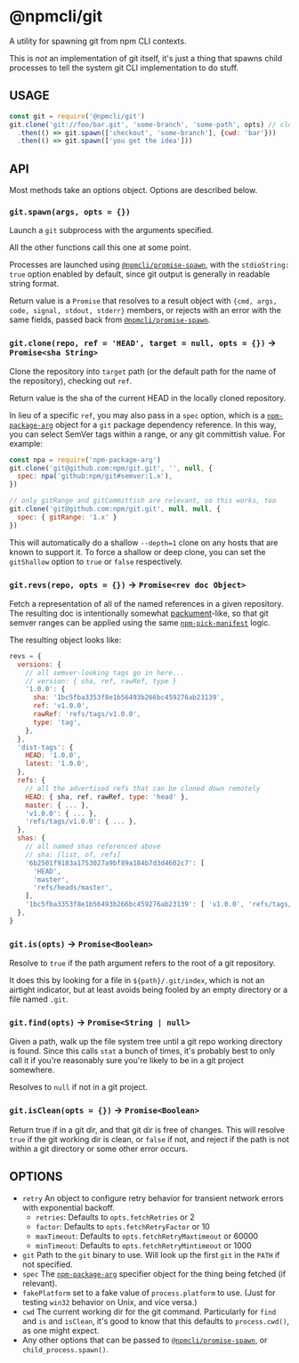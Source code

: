 # @npmcli/git

A utility for spawning git from npm CLI contexts.

This is _not_ an implementation of git itself, it's just a thing that
spawns child processes to tell the system git CLI implementation to do
stuff.

## USAGE

```js
const git = require('@npmcli/git')
git.clone('git://foo/bar.git', 'some-branch', 'some-path', opts) // clone a repo
  .then(() => git.spawn(['checkout', 'some-branch'], {cwd: 'bar'}))
  .then(() => git.spawn(['you get the idea']))
```

## API

Most methods take an options object.  Options are described below.

### `git.spawn(args, opts = {})`

Launch a `git` subprocess with the arguments specified.

All the other functions call this one at some point.

Processes are launched using
[`@npmcli/promise-spawn`](http://npm.im/@npmcli/promise-spawn), with the
`stdioString: true` option enabled by default, since git output is
generally in readable string format.

Return value is a `Promise` that resolves to a result object with `{cmd,
args, code, signal, stdout, stderr}` members, or rejects with an error with
the same fields, passed back from
[`@npmcli/promise-spawn`](http://npm.im/@npmcli/promise-spawn).

### `git.clone(repo, ref = 'HEAD', target = null, opts = {})` -> `Promise<sha String>`

Clone the repository into `target` path (or the default path for the name
of the repository), checking out `ref`.

Return value is the sha of the current HEAD in the locally cloned
repository.

In lieu of a specific `ref`, you may also pass in a `spec` option, which is
a [`npm-package-arg`](http://npm.im/npm-package-arg) object for a `git`
package dependency reference.  In this way, you can select SemVer tags
within a range, or any git committish value.  For example:

```js
const npa = require('npm-package-arg')
git.clone('git@github.com:npm/git.git', '', null, {
  spec: npa('github:npm/git#semver:1.x'),
})

// only gitRange and gitCommittish are relevant, so this works, too
git.clone('git@github.com:npm/git.git', null, null, {
  spec: { gitRange: '1.x' }
})
```

This will automatically do a shallow `--depth=1` clone on any hosts that
are known to support it.  To force a shallow or deep clone, you can set the
`gitShallow` option to `true` or `false` respectively.

### `git.revs(repo, opts = {})` -> `Promise<rev doc Object>`

Fetch a representation of all of the named references in a given
repository.  The resulting doc is intentionally somewhat
[packument](https://www.npmjs.com/package/pacote#packuments)-like, so that
git semver ranges can be applied using the same
[`npm-pick-manifest`](http://npm.im/npm-pick-manifest) logic.

The resulting object looks like:

```js
revs = {
  versions: {
    // all semver-looking tags go in here...
    // version: { sha, ref, rawRef, type }
    '1.0.0': {
      sha: '1bc5fba3353f8e1b56493b266bc459276ab23139',
      ref: 'v1.0.0',
      rawRef: 'refs/tags/v1.0.0',
      type: 'tag',
    },
  },
  'dist-tags': {
    HEAD: '1.0.0',
    latest: '1.0.0',
  },
  refs: {
    // all the advertised refs that can be cloned down remotely
    HEAD: { sha, ref, rawRef, type: 'head' },
    master: { ... },
    'v1.0.0': { ... },
    'refs/tags/v1.0.0': { ... },
  },
  shas: {
    // all named shas referenced above
    // sha: [list, of, refs]
    '6b2501f9183a1753027a9bf89a184b7d3d4602c7': [
      'HEAD',
      'master',
      'refs/heads/master',
    ],
    '1bc5fba3353f8e1b56493b266bc459276ab23139': [ 'v1.0.0', 'refs/tags/v1.0.0' ],
  },
}
```

### `git.is(opts)` -> `Promise<Boolean>`

Resolve to `true` if the path argument refers to the root of a git
repository.

It does this by looking for a file in `${path}/.git/index`, which is not an
airtight indicator, but at least avoids being fooled by an empty directory
or a file named `.git`.

### `git.find(opts)` -> `Promise<String | null>`

Given a path, walk up the file system tree until a git repo working
directory is found.  Since this calls `stat` a bunch of times, it's
probably best to only call it if you're reasonably sure you're likely to be
in a git project somewhere.

Resolves to `null` if not in a git project.

### `git.isClean(opts = {})` -> `Promise<Boolean>`

Return true if in a git dir, and that git dir is free of changes.  This
will resolve `true` if the git working dir is clean, or `false` if not, and
reject if the path is not within a git directory or some other error
occurs.

## OPTIONS

- `retry` An object to configure retry behavior for transient network
  errors with exponential backoff.
  - `retries`: Defaults to `opts.fetchRetries` or 2
  - `factor`: Defaults to `opts.fetchRetryFactor` or 10
  - `maxTimeout`: Defaults to `opts.fetchRetryMaxtimeout` or 60000
  - `minTimeout`: Defaults to `opts.fetchRetryMintimeout` or 1000
- `git` Path to the `git` binary to use.  Will look up the first `git` in
  the `PATH` if not specified.
- `spec` The [`npm-package-arg`](http://npm.im/npm-package-arg) specifier
  object for the thing being fetched (if relevant).
- `fakePlatform` set to a fake value of `process.platform` to use.  (Just
  for testing `win32` behavior on Unix, and vice versa.)
- `cwd` The current working dir for the git command.  Particularly for
  `find` and `is` and `isClean`, it's good to know that this defaults to
  `process.cwd()`, as one might expect.
- Any other options that can be passed to
  [`@npmcli/promise-spawn`](http://npm.im/@npmcli/promise-spawn), or
  `child_process.spawn()`.
